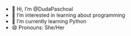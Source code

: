 - 👋 Hi, I’m @DudaPaschoal
- 👀 I’m interested in learning about programming
- 🌱 I’m currently learning Python
- 😄 Pronouns: She/Her

<!---
DudaPaschoal/DudaPaschoal is a ✨ special ✨ repository because its `README.md` (this file) appears on your GitHub profile.
You can click the Preview link to take a look at your changes.
--->
